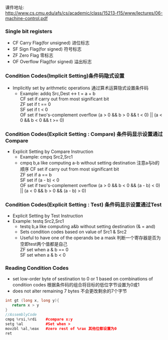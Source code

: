 课件地址:  
http://www.cs.cmu.edu/afs/cs/academic/class/15213-f15/www/lectures/06-machine-control.pdf

### Single bit registers
- CF Carry Flag(for unsigned) 进位标志 
- SF Sign Flag(for signed) 符号标志
- ZF Zero Flag 零标志
- OF Overflow Flag(for signed) 溢出标志

### Condition Codes(Implicit Setting)条件码隐式设置
- Implicitly set by arithmetic operations 通过算术运算隐式设置条件码
   - Example: addq Src,Dest <-> t = a + b  
     CF set if carry out from most significant bit  
     ZF set if t == 0  
     SF set if t < 0  
     OF set if two's-complement overflow  (a > 0 && b > 0 && t < 0) || (a < 0 && b < 0 && t >= 0)
     
### Condition Codes(Explicit Setting : Compare) 条件码显示设置通过Compare
- Explicit Setting by Compare Instruction
    - Example: cmpq Src2,Src1
    - cmpq b,a like computing a-b without setting destination 注意a与b的顺序
     CF set if carry out from most significant bit  
     ZF set if a == b  
     SF set if (a - b) < 0  
     OF set if two's-complement overflow  (a > 0 && b < 0 && (a - b) < 0) || (a < 0 && b > 0 && (a - b) > 0)
     
### Condition Codes(Explicit Setting : Test) 条件码显示设置通过Test
- Explicit Setting by Test Instruction
- Example: testq Src2,Src1
    - testq b,a like computing a&b without setting destination (& = and)
    - Sets condition codes based on value of Src1 & Src2
    - Useful to have one of the operands be a mask 判断一个寄存器是否为空即test两个值都是自己  
    ZF set when a & b == 0  
    SF set when a & b < 0  
    
### Reading Condition Codes
- set low-order byte of sestination to 0 or 1 based on combinations of condition codes 根据条件码的组合将目标的低位字节设置为0或1
- does not alter remaining 7 bytes 不会更改剩余的7个字节
```cpp
int gt (long x, long y){
   return x > y
}
//AssemblyCode
cmpq %rsi,%rdi    #compare x:y
setg %al          #Set when >
movzbl %al,%eax   #zero rest of %rax 其他位都设置为0
ret
```
